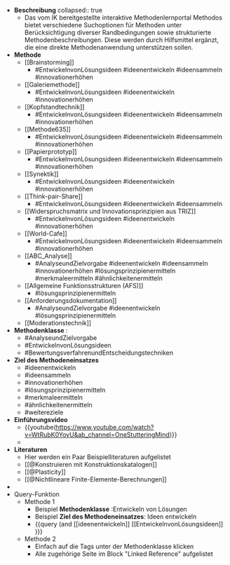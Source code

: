 - **Beschreibung**
  collapsed:: true
	- Das vom IK bereitgestellte interaktive Methodenlernportal Methodos bietet verschiedene Suchoptionen für Methoden unter Berücksichtigung diverser Randbedingungen sowie strukturierte Methodenbeschreibungen. Diese werden durch Hilfsmittel ergänzt, die eine direkte Methodenanwendung unterstützen sollen.
- **Methode**
	- [[Brainstorming]]
		- #EntwickelnvonLösungsideen #ideenentwickeln #ideensammeln #innovationerhöhen
	- [[Galeriemethode]]
		- #EntwickelnvonLösungsideen #ideenentwickeln #innovationerhöhen
	- [[Kopfstandtechnik]]
		- #EntwickelnvonLösungsideen #ideenentwickeln #ideensammeln #innovationerhöhen
	- [[Methode635]]
		- #EntwickelnvonLösungsideen #ideenentwickeln #ideensammeln #innovationerhöhen
	- [[Papierprototyp]]
		- #EntwickelnvonLösungsideen #ideenentwickeln #ideensammeln #innovationerhöhen
	- [[Synektik]]
		- #EntwickelnvonLösungsideen #ideenentwickeln #innovationerhöhen
	- [[Think-pair-Share]]
		- #EntwickelnvonLösungsideen #ideenentwickeln #ideensammeln
	- [[Widerspruchsmatrix und Innovationsprinzipien aus TRIZ]]
		- #EntwickelnvonLösungsideen #ideenentwickeln  #innovationerhöhen
	- [[World-Cafe]]
		- #EntwickelnvonLösungsideen #ideenentwickeln #ideensammeln #innovationerhöhen
	- [[ABC_Analyse]]
		- #AnalyseundZielvorgabe #ideenentwickeln  #ideensammeln #innovationerhöhen #lösungsprinzipienermitteln #merkmaleermitteln #ähnlichkeitenermitteln
	- [[Allgemeine Funktionsstrukturen (AFS)]]
		- #lösungsprinzipienermitteln
	- [[Anforderungsdokumentation]]
		- #AnalyseundZielvorgabe #ideenentwickeln  #lösungsprinzipienermitteln
	- [[Moderationstechnik]]
- **Methodenklasse** :
	- #AnalyseundZielvorgabe
	- #EntwickelnvonLösungsideen
	- #BewertungsverfahrenundEntscheidungstechniken
- **Ziel des Methodeneinsatzes**
	- #ideenentwickeln
	- #ideensammeln
	- #innovationerhöhen
	- #lösungsprinzipienermitteln
	- #merkmaleermitteln
	- #ähnlichkeitenermitteln
	- #weitereziele
- **Einführungsvideo**
	- {{youtube(https://www.youtube.com/watch?v=WtRubK0YoyU&ab_channel=OneStutteringMind)}}
	-
- **Literaturen**
	- Hier werden ein Paar Beispielliteraturen aufgelistet
	- [[@Konstruieren mit Konstruktionskatalogen]]
	- [[@Plasticity]]
	- [[@Nichtlineare Finite-Elemente-Berechnungen]]
-
- Query-Funktion
	- Methode 1
		- Beispiel **Methodenklasse** :Entwickeln von Lösungen
		- Beispiel **Ziel des Methodeneinsatzes**: Ideen entwickeln
		- {{query (and [[ideenentwickeln]] [[EntwickelnvonLösungsideen]] )}}
	- Methode 2
		- Einfach auf die Tags unter der Methodenklasse klicken
		- Alle zugehörige Seite im Block "Linked Reference" aufgelistet